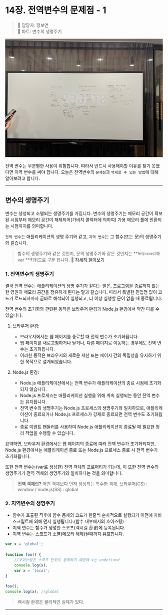 # 14장. 전역변수의 문제점 - 1

> 👩‍ 담당자: 정보연<br/>
> 📝 파트: 변수의 생명주기

![14-1-정보연-칠판사진](../img/14-1-정보연칠판.jpeg)

전역 변수는 무분별한 사용이 위험합니다. 따라서 반드시 사용해야할 이유를 찾기 못했다면 지역 변수를 써야 합니다. 오늘은 전역변수의 `문제점`과 `억제할 수 있는 방법`에 대해 알아보려고 합니다.

---

## 변수의 생명주기
변수는 생성되고 소멸되는 생명주기를 가집니다. 변수의 생명주기는 메모리 공간이 확보된 시점부터 메모리 공간이 해제되어(가비지 콜렉터에 의하여) 가용 메모리 풀에 반환되는 시점까지를 의미합니다.

`전역 변수`는 애플리케이션의 생명 주기와 같고, `지역 변수`는 그 함수(또는 문)의 생명주기와 같습니다.
> 함수의 생명주기와 같은 것인지, 문의 생명주기와 같은 것인지는 **let/const과 var **키워드로 구문 됩니다. 🔎 [자세히 알아보기](https://velog.io/@boyeon_jeong/var%EC%99%80-let%EC%9D%98-%EC%B0%A8%EC%9D%B4%EC%A0%90%EC%9D%80-%EB%AC%B4%EC%97%87%EC%9D%BC%EA%B9%8C%EC%9A%94functionblock-scope)

### 1. 전역변수의 생명주기
결국 전역 변수는 애플리케이션의 생명 주기가 같다는 말은, 프로그램을 종료하지 않는 한 영원히 메모리 공간을 점유하게 된다는 말과 같습니다. 따라서 특별한 진입점 없이 코드가 로드되자마자 곧바로 해석되어 실행되고, 더 이상 실행할 문이 없을 때 종료됩니다.

전역 변수의 초기화와 관련된 동작은 브라우저 환경과 Node.js 환경에서 약간 다를 수 있습니다.

1. 브라우저 환경:
   - 브라우저에서는 웹 페이지를 종료할 때 전역 변수가 초기화됩니다.
   - 웹 페이지를 새로고침하거나 닫거나, 다른 페이지로 이동하는 경우에도 전역 변수는 초기화됩니다.
   - 이러한 동작은 브라우저의 새로운 세션 또는 페이지 간의 독립성을 유지하기 위한 목적으로 설계되었습니다.

2. Node.js 환경:
   - Node.js 애플리케이션에서는 전역 변수가 애플리케이션의 종료 시점에 초기화되지 않습니다.
   - Node.js 프로세스는 애플리케이션 실행을 위해 계속 실행되는 동안 전역 변수는 유지됩니다.
   - 전역 변수의 생명주기는 Node.js 프로세스의 생명주기와 일치하므로, 애플리케이션이 종료되거나 Node.js 프로세스가 강제로 종료되면 전역 변수도 초기화됩니다.
   - 종료 이벤트 핸들러를 사용하여 Node.js 애플리케이션이 종료될 때 필요한 정리 작업을 수행할 수 있습니다.

요약하면, 브라우저 환경에서는 웹 페이지의 종료에 따라 전역 변수가 초기화되지만, Node.js 환경에서는 애플리케이션 종료 또는 Node.js 프로세스 종료 시 전역 변수가 초기화됩니다.

또한 전역 변수는(var로 생성한) 전역 객체의 프로퍼티가 되는데, 이 또한 전역 변수의 생명주기가 전역 객체의 생명주기와 일치하다는 것을 의미합니다. 
> **전역 객체란?**
어떤 객체보다 먼저 생성되는 특수한 객체.
브라우저(CS) : window  / node.js(SS) : global 

### 2. 지역변수의 생명주기
- 함수가 호출된 직후에 함수 몸체의 코드가 한줄씩 순차적으로 실행되기 이전에 자바스크립트에 의해 먼저 실행됩니다.(함수 내부에서의 호이스팅)
- 지역 변수는 함수가 생성한 스코프(렉시컬 환경)에 등록됩니다.
- 지역 변수는 스코프가 소멸(메모리 해제)될때까지 유효합니다.

```javascript
var x = 'global';

function foo() {
  	//호이스팅은 스코프 단위로 동작하기 때문에 x는 undefined
	console.log(x);
  	var x = 'local';
}

foo();
console.log(x); //global
```

> 렉시컬 환경은 물리적인 실체가 있다.

---
